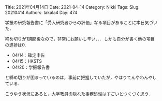 ﻿Title: 2021年04月14日
Date: 2021-04-14
Category: Nikki
Tags: 
Slug: 20210414
Authors: takala4
Day: 474



学振の研究報告書に「受入研究者からの評価」なる項目があることに本日気づいた．


締め切りが1週間後なので，非常にお願いし辛い．．．しかも自分が書く他の項目の進捗は0．



* 04/14：確定申告
* 04/15：HKSTS
* 04/20：学振報告書


と締め切りが固まっているのは，事前に把握していたが，やはりてんやわんやしている．



こうゆう状況にあると，大学教員の隠れた事務処理はすごいとつくづく思う．